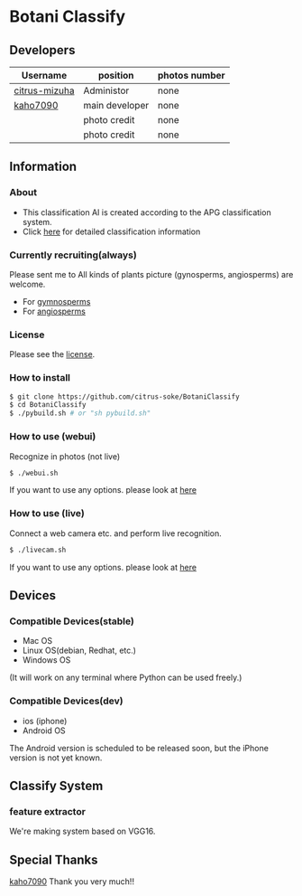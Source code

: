 # Botani Classify
## Developers
| Username                                          | position       | photos number |
|---------------------------------------------------|----------------|---------------|
| [citrus-mizuha](https://github.com/citrus-mizuha) | Administor     | none          |
| [kaho7090](https://github.com/kaho7090)           | main developer | none          |
| []()                                              | photo credit   | none          |
| []()                                              | photo credit   | none          |
## Information
### About
- This classification AI is created according to the APG classification system.
- Click [here](memo/classes.csv) for detailed classification information
### Currently recruiting(always)
Please sent me to All kinds of plants picture (gynosperms, angiosperms) are welcome.
- For [gymnosperms]()
- For [angiosperms]()
### License
Please see the [license](/LICENSE).
### How to install
``` sh
$ git clone https://github.com/citrus-soke/BotaniClassify
$ cd BotaniClassify
$ ./pybuild.sh # or "sh pybuild.sh"
```
### How to use (webui)
Recognize in photos (not live)
```sh
$ ./webui.sh
```
If you want to use any options. please look at [here](/memo/webui-help.txt)

### How to use (live)
Connect a web camera etc. and perform live recognition.
```sh
$ ./livecam.sh
```
If you want to use any options. please look at [here](/memo/livecam-help.txt)

## Devices
### Compatible Devices(stable)
- Mac OS
- Linux OS(debian, Redhat, etc.)
- Windows OS

(It will work on any terminal where Python can be used freely.)
### Compatible Devices(dev)
- ios (iphone)
- Android OS

The Android version is scheduled to be released soon, but the iPhone version is not yet known.

## Classify System
### feature extractor
We're making system based on VGG16.

## Special Thanks
[kaho7090](https://github.com/kaho7090) Thank you very much!!
